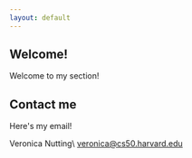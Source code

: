 ```yaml
---
layout: default
---
```


## Welcome!

Welcome to my section!

## Contact me

Here's my email!

Veronica Nutting\\
<veronica@cs50.harvard.edu>
